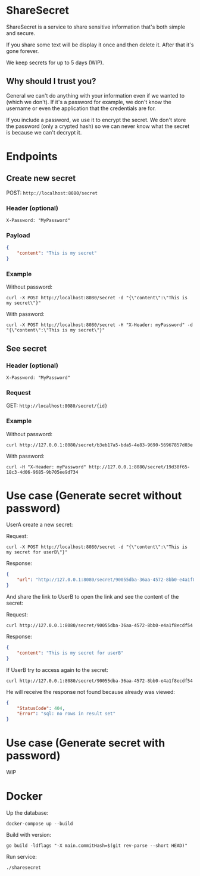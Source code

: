 # ShareSecret

ShareSecret is a service to share sensitive information that's both simple and secure.

If you share some text will be display it once and then delete it. After that it's gone forever.

We keep secrets for up to 5 days (WIP).

## Why should I trust you?

General we can't do anything with your information even if we wanted to (which we don't). If it's a password for example, we don't know the username or even the application that the credentials are for.

If you include a password, we use it to encrypt the secret. We don't store the password (only a crypted hash) so we can never know what the secret is because we can't decrypt it.

# Endpoints

## Create new secret

POST: `http://localhost:8080/secret`

### Header (optional)

```
X-Password: "MyPassword"
```

### Payload

```json
{
    "content": "This is my secret"
}
```

### Example

Without password:

`curl -X POST http://localhost:8080/secret -d "{\"content\":\"This is my secret\"}"`

With password:

`curl -X POST http://localhost:8080/secret -H "X-Header: myPassword" -d "{\"content\":\"This is my secret\"}"`

## See secret

### Header (optional)

```
X-Password: "MyPassword"
```

### Request

GET: `http://localhost:8080/secret/{id}`

### Example

Without password:

`curl http://127.0.0.1:8080/secret/b3eb17a5-bda5-4e83-9690-56967857d03e`

With password:

`curl -H "X-Header: myPassword" http://127.0.0.1:8080/secret/19d38f65-18c3-4d06-9685-9b705ee9d734`

# Use case (Generate secret without password)

UserA create a new secret:

Request:

`curl -X POST http://localhost:8080/secret -d "{\"content\":\"This is my secret for userB\"}"`

Response:

```json
{
    "url": "http://127.0.0.1:8080/secret/90055dba-36aa-4572-8bb0-e4a1f8ecdf54"
}
```

And share the link to UserB to open the link and see the content of the secret:

Request:

`curl http://127.0.0.1:8080/secret/90055dba-36aa-4572-8bb0-e4a1f8ecdf54`

Response:

```json
{
    "content": "This is my secret for userB"
}
```

If UserB try to access again to the secret:

`curl http://127.0.0.1:8080/secret/90055dba-36aa-4572-8bb0-e4a1f8ecdf54`

He will receive the response not found because already was viewed:

```json
{
    "StatusCode": 404,
    "Error": "sql: no rows in result set"
}
```

# Use case (Generate secret with password)

WIP

# Docker

Up the database:

`docker-compose up --build`

Build with version:

`go build -ldflags "-X main.commitHash=$(git rev-parse --short HEAD)"`

Run service:

`./sharesecret`